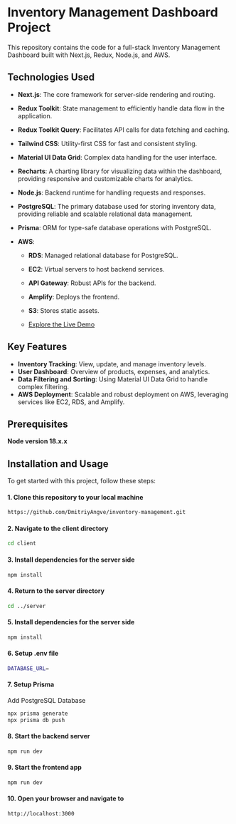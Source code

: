 # Inventory Management Dashboard Project

This repository contains the code for a full-stack Inventory Management Dashboard built with Next.js, Redux, Node.js, and AWS.

## Technologies Used
- **Next.js**: The core framework for server-side rendering and routing.
- **Redux Toolkit**: State management to efficiently handle data flow in the application.
- **Redux Toolkit Query**: Facilitates API calls for data fetching and caching.
- **Tailwind CSS**: Utility-first CSS for fast and consistent styling.
- **Material UI Data Grid**: Complex data handling for the user interface.
- **Recharts**: A charting library for visualizing data within the dashboard, providing responsive and customizable charts for analytics.
- **Node.js**: Backend runtime for handling requests and responses.
- **PostgreSQL**: The primary database used for storing inventory data, providing reliable and scalable relational data management.
- **Prisma**: ORM for type-safe database operations with PostgreSQL.

- **AWS**:
  - **RDS**: Managed relational database for PostgreSQL.
  - **EC2**: Virtual servers to host backend services.
  - **API Gateway**: Robust APIs for the backend.
  - **Amplify**: Deploys the frontend.
  - **S3**: Stores static assets.
 
  -   [Explore the Live Demo](https://master.dl10c6nir8ctn.amplifyapp.com/)

## Key Features
- **Inventory Tracking**: View, update, and manage inventory levels.
- **User Dashboard**: Overview of products, expenses, and analytics.
- **Data Filtering and Sorting**: Using Material UI Data Grid to handle complex filtering.
- **AWS Deployment**: Scalable and robust deployment on AWS, leveraging services like EC2, RDS, and Amplify.

## Prerequisites
**Node version 18.x.x**


## Installation and Usage

To get started with this project, follow these steps:

#### 1. Clone this repository to your local machine

```bash
https://github.com/DmitriyAngve/inventory-management.git
```
#### 2. Navigate to the client directory
```bash
cd client
```
#### 3. Install dependencies for the server side
```bash
npm install
```
#### 4. Return to the server directory
```bash
cd ../server
```
#### 5. Install dependencies for the server side
```bash
npm install
```

#### 6. Setup .env file
```bash
DATABASE_URL=
```

#### 7. Setup Prisma
Add PostgreSQL Database
```bash
npx prisma generate
npx prisma db push
```

#### 8. Start the backend server
```bash
npm run dev
```
#### 9. Start the frontend app
```bash
npm run dev
```
#### 10. Open your browser and navigate to
```bash
http://localhost:3000
```
